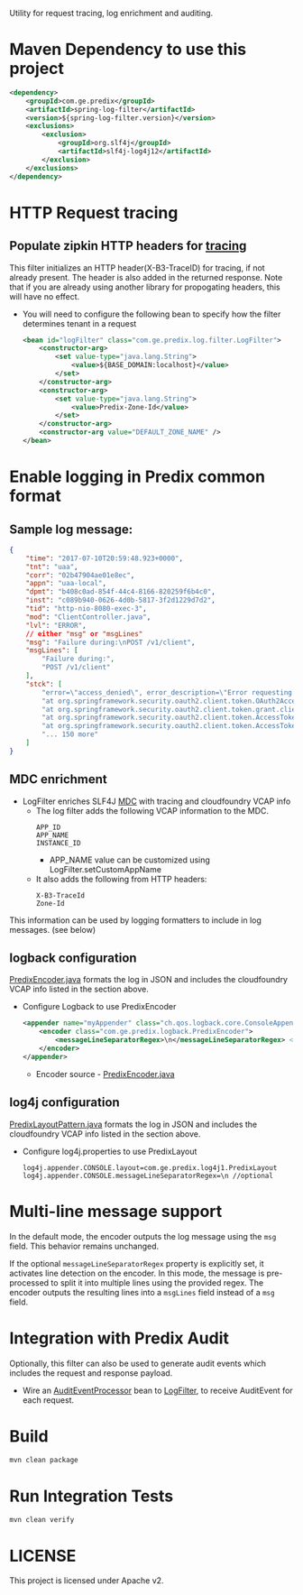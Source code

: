 Utility  for request tracing, log enrichment and auditing.

# Maven Dependency to use this project

```xml
<dependency>
    <groupId>com.ge.predix</groupId>
    <artifactId>spring-log-filter</artifactId>
    <version>${spring-log-filter.version}</version>
    <exclusions>
        <exclusion>
            <groupId>org.slf4j</groupId>
            <artifactId>slf4j-log4j12</artifactId>
        </exclusion>
    </exclusions>
</dependency>
```

# HTTP Request tracing

## Populate zipkin HTTP headers for [tracing](opentracing.io)

This filter initializes an HTTP header(X-B3-TraceID) for tracing, if not already present. The header is also added in the returned response.  Note that if you are already using another library for propogating headers, this will have no effect.

* You will need to configure the following bean to specify how the filter determines tenant in a request
  ```xml
  <bean id="logFilter" class="com.ge.predix.log.filter.LogFilter">
      <constructor-arg>
          <set value-type="java.lang.String">
              <value>${BASE_DOMAIN:localhost}</value>
          </set>
      </constructor-arg>
      <constructor-arg>
          <set value-type="java.lang.String">
              <value>Predix-Zone-Id</value>
          </set>
      </constructor-arg>
      <constructor-arg value="DEFAULT_ZONE_NAME" />
  </bean>
  ```

# Enable logging in Predix common format

## Sample log message:

```json
{
    "time": "2017-07-10T20:59:48.923+0000",
    "tnt": "uaa",
    "corr": "02b47904ae01e8ec",
    "appn": "uaa-local",
    "dpmt": "b408c0ad-854f-44c4-8166-820259f6b4c0",
    "inst": "c089b940-0626-4d0b-5817-3f2d1229d7d2",
    "tid": "http-nio-8080-exec-3",
    "mod": "ClientController.java",
    "lvl": "ERROR",
    // either "msg" or "msgLines"
    "msg": "Failure during:\nPOST /v1/client",
    "msgLines": [
        "Failure during:",
        "POST /v1/client"
    ],
    "stck": [
        "error=\"access_denied\", error_description=\"Error requesting access token.\"",
        "at org.springframework.security.oauth2.client.token.OAuth2AccessTokenSupport.retrieveToken(OAuth2AccessTokenSupport.java:145)",
        "at org.springframework.security.oauth2.client.token.grant.client.ClientCredentialsAccessTokenProvider.obtainAccessToken(ClientCredentialsAccessTokenProvider.java:44)",
        "at org.springframework.security.oauth2.client.token.AccessTokenProviderChain.obtainNewAccessTokenInternal(AccessTokenProviderChain.java:148)",
        "at org.springframework.security.oauth2.client.token.AccessTokenProviderChain.obtainAccessToken(AccessTokenProviderChain.java:121)",
        "... 150 more"
    ]
}
```

## MDC enrichment

* LogFilter enriches SLF4J [MDC](https://logback.qos.ch/manual/mdc.html) with tracing and cloudfoundry VCAP info
   * The log filter adds the following VCAP information to the MDC. 
      ```
      APP_ID
      APP_NAME
      INSTANCE_ID
      ```
      * APP_NAME value can be customized using LogFilter.setCustomAppName
    * It also adds the following from HTTP headers:
      ```
      X-B3-TraceId
      Zone-Id
      ```

This information can be used by logging formatters to include in log messages. (see below)

## logback configuration

[PredixEncoder.java](src/main/java/com/ge/predix/logback/PredixEncoder.java) formats the log in JSON and includes the cloudfoundry VCAP info listed in the section above.

* Configure Logback to use PredixEncoder 
  ```xml
  <appender name="myAppender" class="ch.qos.logback.core.ConsoleAppender">
      <encoder class="com.ge.predix.logback.PredixEncoder">
          <messageLineSeparatorRegex>\n</messageLineSeparatorRegex> <!-- optional -->
      </encoder>
  </appender>
  ```
  * Encoder source -  [PredixEncoder.java](src/main/java/com/ge/predix/logback/PredixEncoder.java)
  
## log4j configuration

[PredixLayoutPattern.java](src/main/java/com/ge/predix/log4j1/PredixLayoutPattern.java) formats the log in JSON and includes the cloudfoundry VCAP info listed in the section above.

* Configure log4j.properties to use PredixLayout
  ```
  log4j.appender.CONSOLE.layout=com.ge.predix.log4j1.PredixLayout
  log4j.appender.CONSOLE.messageLineSeparatorRegex=\n //optional
  ```

# Multi-line message support

In the default mode, the encoder outputs the log message using the `msg` field. This behavior remains unchanged.

If the optional `messageLineSeparatorRegex` property is explicitly set, it activates line detection on the encoder.
In this mode, the message is pre-processed to split it into multiple lines using the provided regex. The encoder outputs
the resulting lines into a `msgLines` field instead of a `msg` field.

# Integration with Predix Audit

Optionally, this filter can also be used to generate audit events which includes the request and response payload.

  * Wire an [AuditEventProcessor](src/main/java/com/ge/predix/audit/AuditEventProcessor.java) bean to 
[LogFilter](src/main/java/com/ge/predix/log/filter/LogFilter.java), to receive AuditEvent for each request.

# Build

```
mvn clean package
```

# Run Integration Tests

```
mvn clean verify
```

# LICENSE

This project is licensed under Apache v2.
